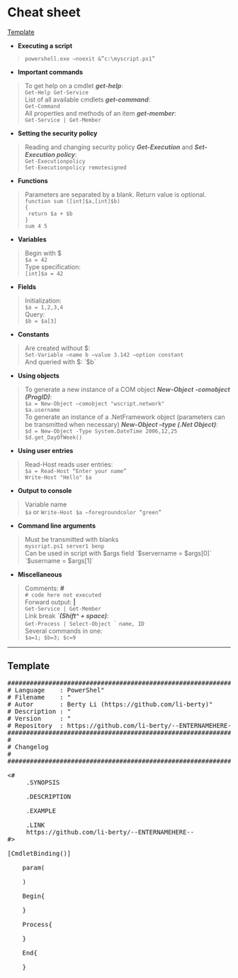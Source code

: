 # Cheat sheet
[Template](#tmp)

+ **Executing a script**
>`powershell.exe –noexit &”c:\myscript.ps1”`

+ **Important commands**
> To get help on a cmdlet *__get-help__*:  
`Get-Help Get-Service`  
List of all available cmdlets *__get-command__*:  
`Get-Command`  
All properties and methods of an item *__get-member__*:  
`Get-Service | Get-Member`

+ **Setting the security policy**
>Reading and changing security policy *__Get-Execution__* and *__Set-Execution policy__*:  
`Get-Executionpolicy`  
`Set-Executionpolicy remotesigned`

+ **Functions**
>Parameters are separated by a blank. Return value is optional.  
`function sum ([int]$a,[int]$b)`  
`{`  
` return $a + $b`  
`}`  
`sum 4 5`

+ **Variables**
>Begin with $  
`$a = 42`  
Type specification:  
`[int]$a = 42`

+ **Fields**
>Initialization:  
`$a = 1,2,3,4`  
Query:  
`$b = $a[3]`

+ **Constants**
>Are created without $:  
`Set-Variable –name b –value 3.142 –option constant`  
And queried with $:  
`$b`

+ **Using objects**
>To generate a new instance of a COM object *__New-Object -comobject (ProgID)__*:  
`$a = New-Object –comobject "wscript.network"`  
`$a.username`  
To generate an instance of a .NetFramework object (parameters can be transmitted when necessary) *__New-Object –type (.Net Object)__*:   
`$d = New-Object -Type System.DateTime 2006,12,25`  
`$d.get_DayOfWeek()`

+ **Using user entries**
>Read-Host reads user entries:  
`$a = Read-Host “Enter your name”`  
`Write-Host "Hello" $a`

+ **Output to console**
>Variable name  
`$a` or `Write-Host $a –foregroundcolor “green”`

+ **Command line arguments**
>Must be transmitted with blanks   
`myscript.ps1 server1 benp`  
Can be used in script with $args field  
`$servername = $args[0]`  
`$username = $args[1]`

+ **Miscellaneous**
>Comments: **#**  
`# code here not executed`  
Forward output: **|**  
`Get-Service | Get-Member`  
Link break *__\`(Shift^ + space)__*:  
`Get-Process | Select-Object `\`` name, ID`  
Several commands in one:  
`$a=1; $b=3; $c=9`

***
## <a name="temp"></a>Template

<pre>
###############################################################################################################
# Language    : PowerShel"
# Filename    : "
# Autor       : Berty Li (https://github.com/li-berty)"
# Description : "
# Version     : "
# Repository  : https://github.com/li-berty/--ENTERNAMEHERE--
###############################################################################################################
#
# Changelog
#
###############################################################################################################

<#
     .SYNOPSIS
    
     .DESCRIPTION
    
     .EXAMPLE
    
     .LINK
     https://github.com/li-berty/--ENTERNAMEHERE--
#>

[CmdletBinding()]

	param(
  
	)

	Begin{

	}

	Process{

	}

	End{

	}
</pre>
